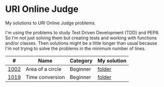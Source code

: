 # URI Online Judge

My solutions to URI Online Judge problems.

I'm using the problems to study Test Driven Development (TDD) and PEP8.
So I'm not just solving them but creating tests and working with functions
and/or classes. Then solutions might be a little longer than usual because
I'm not trying to solve the problems in the minimum number of lines.

| #                                                                     | Name             | Category | My solution                    |
| --------------------------------------------------------------------- | ---------------- | -------- | ------------------------------ |
| [1002](https://www.urionlinejudge.com.br/judge/en/problems/view/1002) | Area of a circle | Beginner | [folder](1002_area_circle)     |
| [1019](https://www.urionlinejudge.com.br/judge/en/problems/view/1019) | Time conversion  | Beginner | [folder](1019_time_conversion) |